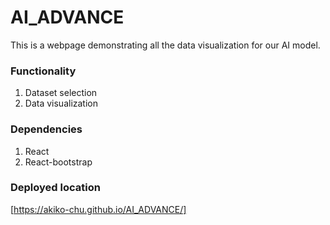 # AI_ADVANCE

This is a webpage demonstrating all the data visualization for our AI model.

### Functionality
1. Dataset selection
2. Data visualization

### Dependencies
1. React
2. React-bootstrap

### Deployed location
[https://akiko-chu.github.io/AI_ADVANCE/]
